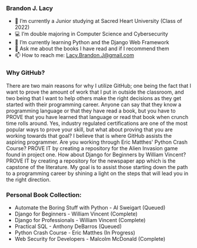 ### Brandon J. Lacy

- 📝 I’m currently a Junior studying at Sacred Heart University (Class of 2022)
- 💻 I’m double majoring in Computer Science and Cybersecurity
- 🐍 I’m currently learning Python and the Django Web Framework
- 💬 Ask me about the books I have read and if I recommend them
- 📫 How to reach me: Lacy.Brandon.J@gmail.com

### Why GitHub?

There are two main reasons for why I utilize GitHub; one being the fact that I want to prove the amount of work that I put in outside the classroom, and two being that I want to help others make the right decisions as they get started with their programming career. Anyone can say that they know a programming language or that they have read a book, but you have to PROVE that you have learned that language or read that book when crunch time rolls around. Yes, industry regulated certifications are one of the most popular ways to prove your skill, but what about proving that you are working towards that goal? I believe that is where GitHub assists the aspiring programmer. Are you working through Eric Matthes' Python Crash Course? PROVE IT by creating a repository for the Alien Invasion game found in project one. How about Django for Beginners by William Vincent? PROVE IT by creating a repository for the newspaper app which is the capstone of the literature. My goal is to assist those starting down the path to a programming career by shining a light on the steps that will lead you in the right direction.

### Personal Book Collection:

- Automate the Boring Stuff with Python - Al Sweigart (Queued)
- Django for Beginners - William Vincent (Complete)
- Django for Professionals - William Vincent (Complete)
- Practical SQL - Anthony DeBarros (Queued)
- Python Crash Course - Eric Matthes (In Progress)
- Web Security for Developers - Malcolm McDonald (Complete)
